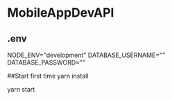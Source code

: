 # MobileAppDevAPI

## .env
NODE_ENV="development"
DATABASE_USERNAME=""
DATABASE_PASSWORD=""


##Start first time
yarn install

yarn start
